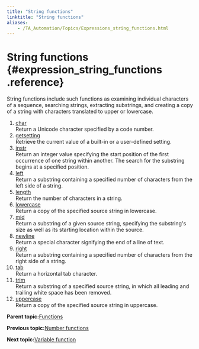 ```yaml
--- 
title: "String functions"
linktitle: "String functions"
aliases: 
    - /TA_Automation/Topics/Expressions_string_functions.html
---
```

# String functions {#expression_string_functions .reference}

String functions include such functions as examining individual characters of a sequence, searching strings, extracting substrings, and creating a copy of a string with characters translated to upper or lowercase.

1.  [char](../../TA_Automation/Topics/Expressions_functions_char.html)  
Return a Unicode character specified by a code number.
2.  [getsetting](../../TA_Automation/Topics/Expressions_functions_getsetting.html)  
Retrieve the current value of a built-in or a user-defined setting.
3.  [instr](../../TA_Automation/Topics/Expressions_functions_instr.html)  
Return an integer value specifying the start position of the first occurrence of one string within another. The search for the substring begins at a specified position.
4.  [left](../../TA_Automation/Topics/Expressions_functions_left.html)  
Return a substring containing a specified number of characters from the left side of a string.
5.  [length](../../TA_Automation/Topics/Expressions_functions_length.html)  
Return the number of characters in a string.
6.  [lowercase](../../TA_Automation/Topics/Expressions_functions_lowercase.html)  
Return a copy of the specified source string in lowercase.
7.  [mid](../../TA_Automation/Topics/Expressions_functions_mid.html)  
Return a substring of a given source string, specifying the substring's size as well as its starting location within the source.
8.  [newline](../../TA_Automation/Topics/Expressions_functions_newLine.html)  
Return a special character signifying the end of a line of text.
9.  [right](../../TA_Automation/Topics/Expressions_functions_right.html)  
Return a substring containing a specified number of characters from the right side of a string.
10. [tab](../../TA_Automation/Topics/Expressions_functions_tab.html)  
Return a horizontal tab character.
11. [trim](../../TA_Automation/Topics/Expressions_functions_trim.html)  
Return a substring of a specified source string, in which all leading and trailing white space has been removed.
12. [uppercase](../../TA_Automation/Topics/Expressions_functions_uppercase.html)  
Return a copy of the specified source string in uppercase.

**Parent topic:**[Functions](../../TA_Automation/Topics/The_test_language_functions.html)

**Previous topic:**[Number functions](../../TA_Automation/Topics/Expressions_number_functions.html)

**Next topic:**[Variable function](../../TA_Automation/Topics/Expressions_variable_functions.html)

